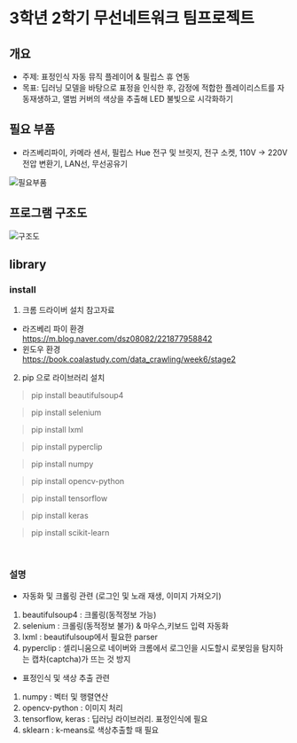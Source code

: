 # 3학년 2학기 무선네트워크 팀프로젝트

## 개요
- 주제: 표정인식 자동 뮤직 플레이어 & 필립스 휴 연동
- 목표: 딥러닝 모델을 바탕으로 표정을 인식한 후, 감정에 적합한 플레이리스트를 자동재생하고, 앨범 커버의 색상을 추출해 LED 불빛으로 시각화하기

## 필요 부품
- 라즈베리파이, 카메라 센서, 필립스 Hue 전구 및 브릿지, 전구 소켓, 110V -> 220V 전압 변환기, LAN선, 무선공유기<br>

![필요부품](https://user-images.githubusercontent.com/71175587/145203707-7c18a52a-2207-4f37-954f-63603d45deb8.PNG)


## 프로그램 구조도
![구조도](https://user-images.githubusercontent.com/71175587/145203735-c703de05-6495-4e59-a8f2-7bfa165f1bae.PNG)


## library
### install
1. 크롬 드라이버 설치 참고자료
- 라즈베리 파이 환경<br>
https://m.blog.naver.com/dsz08082/221877958842 <br>
- 윈도우 환경<br>
https://book.coalastudy.com/data_crawling/week6/stage2 <br>

2. pip 으로 라이브러리 설치<br>

> pip install beautifulsoup4

> pip install selenium

> pip install lxml

> pip install pyperclip

> pip install numpy

> pip install opencv-python

> pip install tensorflow

> pip install keras

> pip install scikit-learn
<br>

### 설명
* 자동화 및 크롤링 관련 (로그인 및 노래 재생, 이미지 가져오기)
1. beautifulsoup4 : 크롤링(동적정보 가능)
2. selenium : 크롤링(동적정보 불가) & 마우스,키보드 입력 자동화
3. lxml : beautifulsoup에서 필요한 parser
4. pyperclip : 셀리니움으로 네이버와 크롬에서 로그인을 시도할시 로봇임을 탐지하는 캡차(captcha)가 뜨는 것 방지

* 표정인식 및 색상 추출 관련
1. numpy : 벡터 및 행렬연산
2. opencv-python : 이미지 처리
3. tensorflow, keras : 딥러닝 라이브러리. 표정인식에 필요
4. sklearn : k-means로 색상추출할 때 필요
<br>
